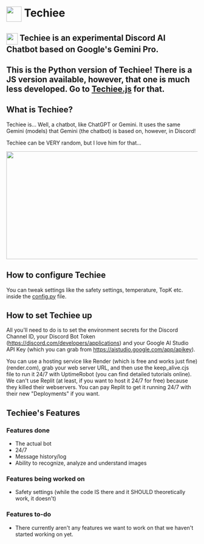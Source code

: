 # <img src="https://github.com/MerBudd/Techiee.js/assets/82082386/43cc9180-c22f-4418-8949-9834a5066089" width="40" height="40" align=top> Techiee

## <img src="https://github.com/MerBudd/Techiee.js/assets/82082386/43cc9180-c22f-4418-8949-9834a5066089" width="30" height="30" align=top> Techiee is an experimental Discord AI Chatbot based on Google's Gemini Pro.

## This is the Python version of Techiee! There is a JS version available, however, that one is much less developed. Go to [Techiee.js](https://github.com/MerBudd/Techiee.js) for that.

## What is Techiee?

Techiee is... Well, a chatbot, like ChatGPT or Gemini. It uses the same Gemini (models) that Gemini (the chatbot) is based on, however, in Discord!

Techiee can be VERY random, but I love him for that...

<img src="https://github.com/MerBudd/Techiee.js/assets/82082386/d9b79ff9-9274-4959-8cd6-317026625c84" width=540 height=283>


## How to configure Techiee

You can tweak settings like the safety settings, temperature, TopK etc. inside the [config.py](https://github.com/MerBudd/Techiee.py/blob/main/config.py) file.

## How to set Techiee up

All you'll need to do is to set the environment secrets for the Discord Channel ID, your Discord Bot Token (https://discord.com/developers/applications) and your Google AI Studio API Key (which you can grab from https://aistudio.google.com/app/apikey).

You can use a hosting service like Render (which is free and works just fine) (render.com), grab your web server URL, and then use the keep_alive.cjs file to run it 24/7 with UptimeRobot (you can find detailed tutorials online). We can't use Replit (at least, if you want to host it 24/7 for free) because they killed their webservers. You can pay Replit to get it running 24/7 with their new "Deployments" if you want.

## Techiee's Features

### Features done

- The actual bot
- 24/7
- Message history/log
- Ability to recognize, analyze and understand images

### Features being worked on

- Safety settings (while the code IS there and it SHOULD theoretically work, it doesn't)

### Features to-do

- There currently aren't any features we want to work on that we haven't started working on yet.
